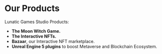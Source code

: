 # Our Products

Lunatic Games Studio Products:

* **The Moon Witch Game.**
* **The Interactive NFTs.**
* **Bazaar**, our Interactive NFT marketplace.
* **Unreal Engine 5 plugins** to boost Metaverse and Blockchain Ecosystem.
